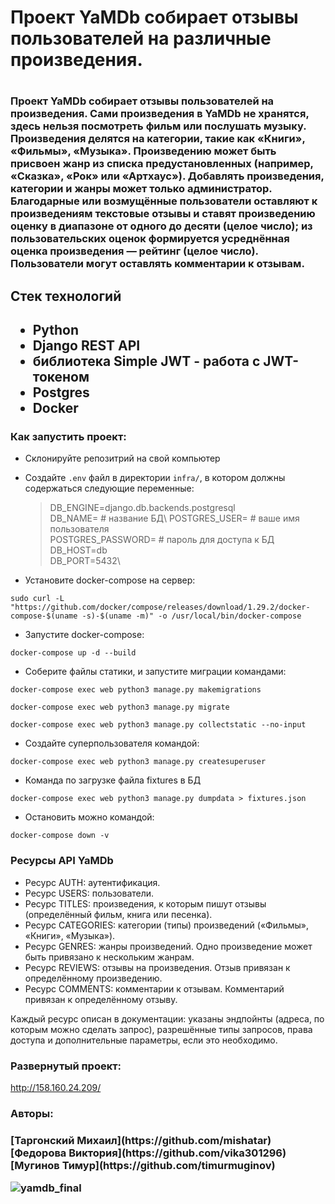 <h1>Проект YaMDb собирает отзывы пользователей на различные произведения.<h1>

<h3>
Проект YaMDb собирает отзывы пользователей на произведения. Сами произведения в YaMDb не хранятся, здесь нельзя посмотреть фильм или послушать музыку.
Произведения делятся на категории, такие как «Книги», «Фильмы», «Музыка». 
Произведению может быть присвоен жанр из списка предустановленных (например, «Сказка», «Рок» или «Артхаус»). 
Добавлять произведения, категории и жанры может только администратор.
Благодарные или возмущённые пользователи оставляют к произведениям текстовые отзывы и ставят произведению оценку в диапазоне от одного до десяти (целое число); из пользовательских оценок формируется усреднённая оценка произведения — рейтинг (целое число). 
Пользователи могут оставлять комментарии к отзывам.
<h3>

<h2>Стек технологий<h2>

* Python
* Django REST API
* библиотека Simple JWT - работа с JWT-токеном
* Postgres
* Docker

### Как запустить проект:

- Склонируйте репозитрий на свой компьютер

- Создайте `.env` файл в директории `infra/`, в котором должны содержаться следующие переменные:
    >DB_ENGINE=django.db.backends.postgresql\
    >DB_NAME= # название БД\ 
    >POSTGRES_USER= # ваше имя пользователя\
    >POSTGRES_PASSWORD= # пароль для доступа к БД\
    >DB_HOST=db\
    >DB_PORT=5432\

- Установите docker-compose на сервер:
```
sudo curl -L "https://github.com/docker/compose/releases/download/1.29.2/docker-compose-$(uname -s)-$(uname -m)" -o /usr/local/bin/docker-compose
```

- Запустите docker-compose:
```
docker-compose up -d --build
```

- Соберите файлы статики, и запустите миграции командами:
```
docker-compose exec web python3 manage.py makemigrations
```
```
docker-compose exec web python3 manage.py migrate
```
```
docker-compose exec web python3 manage.py collectstatic --no-input
```

- Создайте суперпользователя командой:
```
docker-compose exec web python3 manage.py createsuperuser
```

- Команда по загрузке файла fixtures в БД
```
docker-compose exec web python3 manage.py dumpdata > fixtures.json
```

- Остановить можно командой:
```
docker-compose down -v
```


### Ресурсы API YaMDb

* Ресурс AUTH: аутентификация.
* Ресурс USERS: пользователи.
* Ресурс TITLES: произведения, к которым пишут отзывы (определённый фильм, книга или песенка).
* Ресурс CATEGORIES: категории (типы) произведений («Фильмы», «Книги», «Музыка»).
* Ресурс GENRES: жанры произведений. Одно произведение может быть привязано к нескольким жанрам.
* Ресурс REVIEWS: отзывы на произведения. Отзыв привязан к определённому произведению.
* Ресурс COMMENTS: комментарии к отзывам. Комментарий привязан к определённому отзыву.

Каждый ресурс описан в документации: указаны эндпойнты (адреса, по которым можно сделать запрос), разрешённые типы запросов, права доступа и дополнительные параметры, если это необходимо.

### Развернутый проект:
http://158.160.24.209/

<h3>Авторы:<h3>
[Таргонский Михаил](https://github.com/mishatar)
[Федорова Виктория](https://github.com/vika301296)
[Мугинов Тимур](https://github.com/timurmuginov)

![yamdb_final](https://github.com/vika301296/yamdb_final/actions/workflows/yamdb_workflow.yml/badge.svg)
